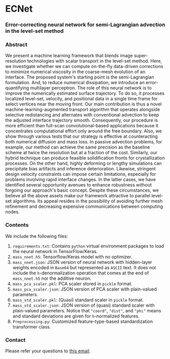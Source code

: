 # ECNet
### Error-correcting neural network for semi-Lagrangian advection in the level-set method

### Abstract

We present a machine learning framework that blends image super-resolution technologies with scalar transport in the level-set method.  Here, we investigate whether we can compute on-the-fly data-driven corrections to minimize numerical viscosity in the coarse-mesh evolution of an interface.  The proposed system's starting point is the semi-Lagrangian formulation.  And, to reduce numerical dissipation, we introduce an error-quantifying multilayer perceptron.  The role of this neural network is to improve the numerically estimated surface trajectory.  To do so, it processes localized level-set, velocity, and positional data in a single time frame for select vertices near the moving front.  Our main contribution is thus a novel machine-learning-augmented transport algorithm that operates alongside selective redistancing and alternates with conventional advection to keep the adjusted interface trajectory smooth.  Consequently, our procedure is more efficient than full-scan convolutional-based applications because it concentrates computational effort only around the free boundary.  Also, we show through various tests that our strategy is effective at counteracting both numerical diffusion and mass loss.  In passive advection problems, for example, our method can achieve the same precision as the baseline scheme at twice the resolution but at a fraction of the cost.  Similarly, our hybrid technique can produce feasible solidification fronts for crystallization processes.  On the other hand, highly deforming or lengthy simulations can precipitate bias artifacts and inference deterioration.  Likewise, stringent design velocity constraints can impose certain limitations, especially for problems involving rapid interface changes.  In the latter cases, we have identified several opportunity avenues to enhance robustness without forgoing our approach's basic concept.  Despite these circumstances, we believe all the above assets make our framework attractive to parallel level-set algorithms.  Its appeal resides in the possibility of avoiding further mesh refinement and decreasing expensive communications between computing nodes.

### Contents

We include the following files:
1. `requirements.txt`: Contains `python` virtual environment packages to load the neural network in TensorFlow/Keras.
2. `mass_nnet.h5`: Tensorflow/Keras model with no optimizer.
3. `mass_nnet.json`: JSON version of neural network with hidden-layer weights encoded in `Base64` but represented as `ASCII` text.  It does not include the `h`-denormalization operation that comes at the end of `mass_nnet.h5` nor the additive neuron.
4. `mass_pca_scaler.pkl`: PCA scaler stored in `pickle` format.
5. `mass_pca_scaler.json`: JSON version of PCA scaler with plain-valued parameters.
6. `mass_std_scaler.pkl`: (Quasi) standard scaler in `pickle` format.
7. `mass_std_scaler.json`: JSON version of (quasi) standard scaler with plain-valued parameters.  Notice that `"coord"`, `"dist"`, and `"phi"` means and standard deviations are given for `h`-normalized features.
8. `Preprocessing.py`: Customized feature-type-based standardization transformer class.

### Contact

Please refer your questions to [this email](mailto:lal@cs.ucsb.edu).
